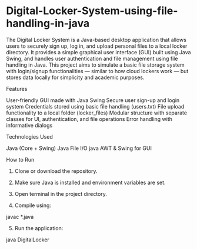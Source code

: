 # Digital-Locker-System-using-file-handling-in-java
The Digital Locker System is a Java-based desktop application that allows users to securely sign up, log in, and upload personal files to a local locker directory. It provides a simple graphical user interface (GUI) built using Java Swing, and handles user authentication and file management using file handling in Java.
This project aims to simulate a basic file storage system with login/signup functionalities — similar to how cloud lockers work — but stores data locally for simplicity and academic purposes.

Features

User-friendly GUI made with Java Swing
Secure user sign-up and login system
Credentials stored using basic file handling (users.txt)
File upload functionality to a local folder (locker_files)
Modular structure with separate classes for UI, authentication, and file operations
Error handling with informative dialogs


Technologies Used

Java (Core + Swing)
Java File I/O
java AWT & Swing for GUI


How to Run

1. Clone or download the repository.

2. Make sure Java is installed and environment variables are set.

3. Open terminal in the project directory.

4. Compile using:

javac *.java

5. Run the application:

java DigitalLocker
